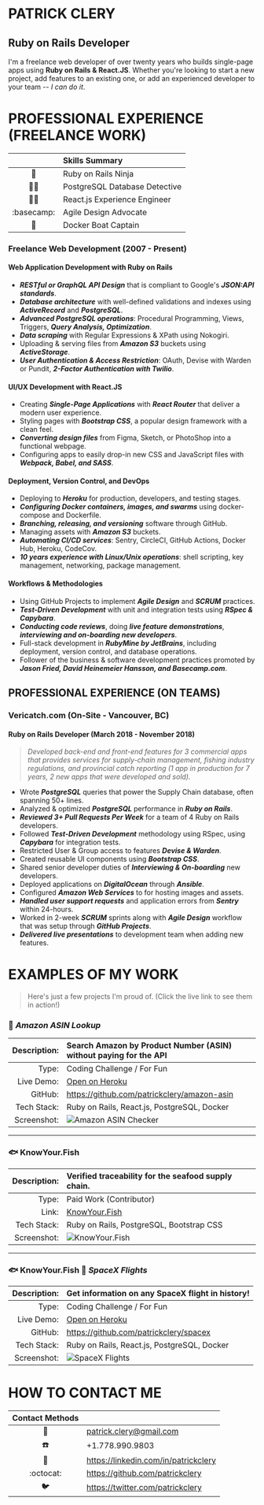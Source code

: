 PATRICK CLERY
=============

Ruby on Rails Developer
-----------------------

I'm a freelance web developer of over twenty years who builds
single-page apps using **Ruby on Rails & React.JS**. Whether you're
looking to start a new project, add features to an existing one, or add
an experienced developer to your team -- *I can do it*.

# PROFESSIONAL EXPERIENCE (FREELANCE WORK)

|                        | Skills Summary                |
|:----------------------:|:------------------------------|
| :martial_arts_uniform: | Ruby on Rails Ninja           |
|    :male_detective:    | PostgreSQL Database Detective |
|  :man_factory_worker:  | React.js Experience Engineer  |
|       :basecamp:       | Agile Design Advocate         |
|        :whale2:        | Docker Boat Captain           |

### Freelance Web Development (2007 - Present)

#### Web Application Development with Ruby on Rails

- ***RESTful or GraphQL API Design*** that is compliant to Google's
  ***JSON:API standards***.
- ***Database architecture*** with well-defined validations and indexes
  using ***ActiveRecord*** and ***PostgreSQL***.
- ***Advanced PostgreSQL operations***: Procedural Programming, Views,
  Triggers, ***Query Analysis, Optimization***.
- ***Data scraping*** with Regular Expressions & XPath using Nokogiri.
- Uploading & serving files from ***Amazon S3*** buckets using
  ***ActiveStorage***.
- ***User Authentication & Access Restriction***: OAuth, Devise with
  Warden or Pundit, ***2-Factor Authentication with Twilio***.

#### UI/UX Development with React.JS

- Creating ***Single-Page Applications*** with ***React Router*** that
  deliver a modern user experience.
- Styling pages with ***Bootstrap CSS***, a popular design framework
  with a clean feel.
- ***Converting design files*** from Figma, Sketch, or PhotoShop into a
  functional webpage.
- Configuring apps to easily drop-in new CSS and JavaScript files with
  ***Webpack, Babel, and SASS***.

#### Deployment, Version Control, and DevOps

- Deploying to ***Heroku*** for production, developers, and testing
  stages.
- ***Configuring Docker containers, images, and swarms*** using
  docker-compose and Dockerfile.
- ***Branching, releasing, and versioning*** software through GitHub.
- Managing assets with ***Amazon S3*** buckets.
- ***Automating CI/CD services***: Sentry, CircleCI, GitHub Actions,
  Docker Hub, Heroku, CodeCov.
- ***10 years experience with Linux/Unix operations***: shell scripting,
  key management, networking, package management.

#### Workflows & Methodologies

- Using GitHub Projects to implement ***Agile Design*** and ***SCRUM***
  practices.
- ***Test-Driven Development*** with unit and integration tests using
  ***RSpec & Capybara***.
- ***Conducting code reviews***, doing ***live feature
  demonstrations***, ***interviewing and on-boarding new developers***.
- Full-stack development in ***RubyMine by JetBrains***, including
  deployment, version control, and database operations.
- Follower of the business & software development practices promoted by
  ***Jason Fried, David Heinemeier Hansson, and Basecamp.com***.

## PROFESSIONAL EXPERIENCE (ON TEAMS)

### Vericatch.com (On-Site - Vancouver, BC)

#### Ruby on Rails Developer (March 2018 - November 2018)

>*Developed back-end and front-end features for 3 commercial apps that
>provides services for supply-chain management, fishing industry
>regulations, and provincial catch reporting (1 app in production for 7
>years, 2 new apps that were developed and sold).*

- Wrote ***PostgreSQL*** queries that power the Supply Chain database,
  often spanning 50+ lines.
- Analyzed & optimized ***PostgreSQL*** performance in ***Ruby on
  Rails***.
- ***Reviewed 3+ Pull Requests Per Week*** for a team of 4 Ruby on Rails
  developers.
- Followed ***Test-Driven Development*** methodology using RSpec, using
  ***Capybara*** for integration tests.
- Restricted User & Group access to features ***Devise & Warden***.
- Created reusable UI components using ***Bootstrap CSS***.
- Shared senior developer duties of ***Interviewing & On-boarding*** new
  developers.
- Deployed applications on ***DigitalOcean*** through ***Ansible***.
- Configured ***Amazon Web Services*** to for hosting images and assets.
- ***Handled user support requests*** and application errors from
  ***Sentry*** within 24-hours.
- Worked in 2-week ***SCRUM*** sprints along with ***Agile Design***
  workflow that was setup through ***GitHub Projects***.
- ***Delivered live presentations*** to development team when adding new
  features.

# EXAMPLES OF MY WORK

> Here's just a few projects I'm proud of.
> (Click the live link to see them in action!)

### :shopping_cart: *Amazon ASIN Lookup*

| Description: | Search Amazon by Product Number (ASIN) without paying for the API        |
|-------------:|:-------------------------------------------------------------------------|
|        Type: | Coding Challenge / For Fun                                               |
|   Live Demo: | [Open on Heroku](https://amazon-asin-checker.herokuapp.com/)             |
|      GitHub: | https://github.com/patrickclery/amazon-asin                              |
|  Tech Stack: | Ruby on Rails, React.js, PostgreSQL, Docker                              |
|  Screenshot: | ![Amazon ASIN Checker](../images/portfolio/amazon-asin-checker-400.jpeg) |

---

### :fish: KnowYour.Fish

| Description: | Verified traceability for the seafood supply chain.         |
|-------------:|:------------------------------------------------------------|
|        Type: | Paid Work (Contributor)                                     |
|        Link: | [KnowYour.Fish](https://knowyour.fish/)                     |
|  Tech Stack: | Ruby on Rails, PostgreSQL, Bootstrap CSS                    |
|  Screenshot: | ![KnowYour.Fish](../images/portfolio/knowyourfish-400.jpeg) |

---

### :fish: KnowYour.Fish :rocket: *SpaceX Flights*

| Description: | Get information on any SpaceX flight in history!       |
|-------------:|:-------------------------------------------------------|
|        Type: | Coding Challenge / For Fun                             |
|   Live Demo: | [Open on Heroku](https://spacexflights.herokuapp.com/) |
|      GitHub: | https://github.com/patrickclery/spacex                 |
|  Tech Stack: | Ruby on Rails, React.js, PostgreSQL, Docker            |
|  Screenshot: | ![SpaceX Flights](../images/portfolio/spacex-400.jpeg) |

# HOW TO CONTACT ME

|    Contact Methods    |                                      |
|:---------------------:|:-------------------------------------|
|        :email:        | patrick.clery@gmail.com              |
|        :phone:        | +1.778.990.9803                      |
| :busts_in_silhouette: | https://linkedin.com/in/patrickclery |
|       :octocat:       | https://github.com/patrickclery      |
|        :bird:         | https://twitter.com/patrickclery     |

